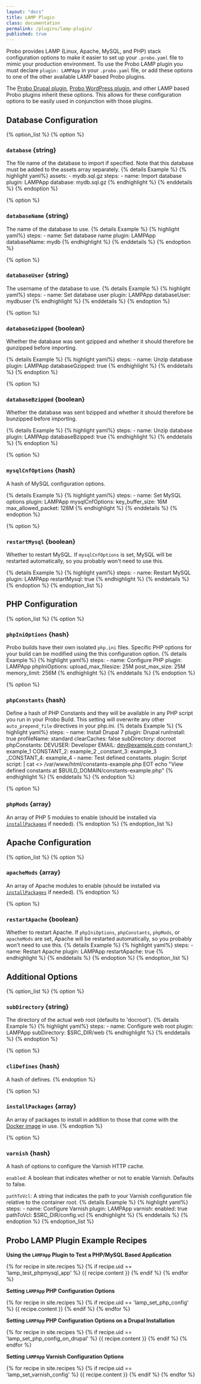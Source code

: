 ```yaml
---
layout: "docs"
title: LAMP Plugin
class: documentation
permalink: /plugins/lamp-plugin/
published: true
---
```

Probo provides LAMP (Linux, Apache, MySQL, and PHP) stack configuration options to make it easier to set up your `.probo.yaml` file to mimic your production environment. To use the Probo LAMP plugin you must declare `plugin: LAMPApp` in your `.probo.yaml` file, or add these options to one of the other available LAMP based Probo plugins.

The [Probo Drupal plugin](/plugins/drupal-plugin/), [Probo WordPress plugin](/plugins/wordpress-plugin/), and other LAMP based Probo plugins inherit these options. This allows for these configuration options to be easily used in conjunction with those plugins.

## Database Configuration

{% option_list %}
{% option %}
### `database` {string}
The file name of the database to import if specified. Note that this database must be added to the assets array separately.
{% details Example %}
  {% highlight yaml%}
  assets:
    - mydb.sql.gz
  steps:
    - name: Import database
      plugin: LAMPApp
      database: mydb.sql.gz
  {% endhighlight %}
{% enddetails %}
{% endoption %}

{% option %}
### `databaseName` {string}
The name of the database to use.
{% details Example %}
  {% highlight yaml%}
  steps:
    - name: Set database name
      plugin: LAMPApp
      databaseName: mydb
  {% endhighlight %}
{% enddetails %}
{% endoption %}

{% option %}
### `databaseUser` {string}
The username of the database to use.
{% details Example %}
  {% highlight yaml%}
  steps:
    - name: Set database user
      plugin: LAMPApp
      databaseUser: mydbuser
  {% endhighlight %}
{% enddetails %}
{% endoption %}

{% option %}
### `databaseGzipped` {boolean}
Whether the database was sent gzipped and whether it should therefore be gunzipped before importing.

{% details Example %}
  {% highlight yaml%}
  steps:
    - name: Unzip database
      plugin: LAMPApp
      databaseGzipped: true
  {% endhighlight %}
{% enddetails %}
{% endoption %}

{% option %}
### `databaseBzipped` {boolean}
Whether the database was sent bzipped and whether it should therefore be bunzipped before importing.

{% details Example %}
  {% highlight yaml%}
  steps:
    - name: Unzip database
      plugin: LAMPApp
      databaseBzipped: true
  {% endhighlight %}
{% enddetails %}
{% endoption %}

{% option %}
### `mysqlCnfOptions` {hash}
A hash of MySQL configuration options.

{% details Example %}
  {% highlight yaml%}
  steps:
    - name: Set MySQL options
      plugin: LAMPApp
      mysqlCnfOptions:
        key_buffer_size: 16M
        max_allowed_packet: 128M
  {% endhighlight %}
{% enddetails %}
{% endoption %}

{% option %}
### `restartMysql` {boolean}
Whether to restart MySQL. If `mysqlCnfOptions` is set, MySQL will be restarted automatically, so you probably won't need to use this.

{% details Example %}
  {% highlight yaml%}
  steps:
    - name: Restart MySQL
      plugin: LAMPApp
      restartMysql: true
  {% endhighlight %}
{% enddetails %}
{% endoption %}
{% endoption_list %}

## PHP Configuration

{% option_list %}
{% option %}
### `phpIniOptions` {hash}
Probo builds have their own isolated `php.ini` files. Specific PHP options for your build can be modified using the this configuration option.
{% details Example %}
  {% highlight yaml%}
  steps:
    - name: Configure PHP
      plugin: LAMPApp
      phpIniOptions:
        upload_max_filesize: 25M
        post_max_size: 25M
        memory_limit: 256M
  {% endhighlight %}
{% enddetails %}
{% endoption %}

{% option %}
### `phpConstants` {hash}
Define a hash of PHP Constants and they will be available in any PHP script you run in your Probo Build. This setting will overwrite any other `auto_prepend_file` directives in your php.ini.
{% details Example %}
  {% highlight yaml%}
  steps:
    - name: Install Drupal 7
      plugin: Drupal
      runInstall: true
      profileName: standard
      clearCaches: false
      subDirectory: docroot
      phpConstants:
        DEVUSER: Developer
        EMAIL: dev@example.com
        constant_1: example_1
        CONSTANT_2: example_2
        _constant_3: example_3
        _CONSTANT_4: example_4
    - name: Test defined constants.
      plugin: Script
      script: |
        cat <<EOT >> /var/www/html/constants-example.php
        <?php
          echo DEVUSER;
          echo EMAIL;
          echo constant_1;
          echo CONSTANT_2;
          echo _constant_3;
          echo _CONSTANT_4;
        ?>
        EOT
        echo "View defined constants at $BUILD_DOMAIN/constants-example.php"
  {% endhighlight %}
{% enddetails %}
{% endoption %}

{% option %}
### `phpMods` {array}
An array of PHP 5 modules to enable (should be installed via [`installPackages`](#installpackages-array) if needed).
{% endoption %}
{% endoption_list %}

## Apache Configuration

{% option_list %}
{% option %}
### `apacheMods` {array}
An array of Apache modules to enable (should be installed via [`installPackages`](#installpackages-array) if needed).
{% endoption %}

{% option %}
### `restartApache` {boolean}
Whether to restart Apache. If `phpIniOptions`, `phpConstants`, `phpMods`, or `apacheMods` are set, Apache will be restarted automatically, so you probably won't need to use this.
{% details Example %}
  {% highlight yaml%}
  steps:
    - name: Restart Apache
      plugin: LAMPApp
      restartApache: true
  {% endhighlight %}
{% enddetails %}
{% endoption %}
{% endoption_list %}

## Additional Options

{% option_list %}
{% option %}
### `subDirectory` {string}
The directory of the actual web root (defaults to 'docroot').
{% details Example %}
  {% highlight yaml%}
  steps:
    - name: Configure web root
      plugin: LAMPApp
      subDirectory: $SRC_DIR/web
  {% endhighlight %}
{% enddetails %}
{% endoption %}

{% option %}
### `cliDefines` {hash}
A hash of defines.
{% endoption %}

{% option %}
### `installPackages` {array}
An array of packages to install in addition to those that come with the [Docker image](/build/images) in use.
{% endoption %}

{% option %}
### `varnish` {hash}
A hash of options to configure the Varnish HTTP cache.

`enabled`: A boolean that indicates whether or not to enable Varnish. Defaults to false.

`pathToVcl`: A string that indicates the path to your Varnish configuration file relative to the container root.
{% details Example %}
  {% highlight yaml%}
  steps:
    - name: Configure Varnish
      plugin: LAMPApp
      varnish:
        enabled: true
        pathToVcl: $SRC_DIR/config.vcl
  {% endhighlight %}
{% enddetails %}
{% endoption %}
{% endoption_list %}

## Probo LAMP Plugin Example Recipes

**Using the `LAMPApp` Plugin to Test a PHP/MySQL Based Application**

{% for recipe in site.recipes %}
{% if recipe.uid == 'lamp_test_phpmysql_app' %}
  {{ recipe.content }}
{% endif %}
{% endfor %}

**Setting `LAMPApp` PHP Configuration Options**

{% for recipe in site.recipes %}
{% if recipe.uid == 'lamp_set_php_config' %}
  {{ recipe.content }}
{% endif %}
{% endfor %}

**Setting `LAMPApp` PHP Configuration Options on a Drupal Installation**

{% for recipe in site.recipes %}
{% if recipe.uid == 'lamp_set_php_config_on_drupal' %}
  {{ recipe.content }}
{% endif %}
{% endfor %}

**Setting `LAMPApp` Varnish Configuration Options**

{% for recipe in site.recipes %}
{% if recipe.uid == 'lamp_set_varnish_config' %}
  {{ recipe.content }}
{% endif %}
{% endfor %}
